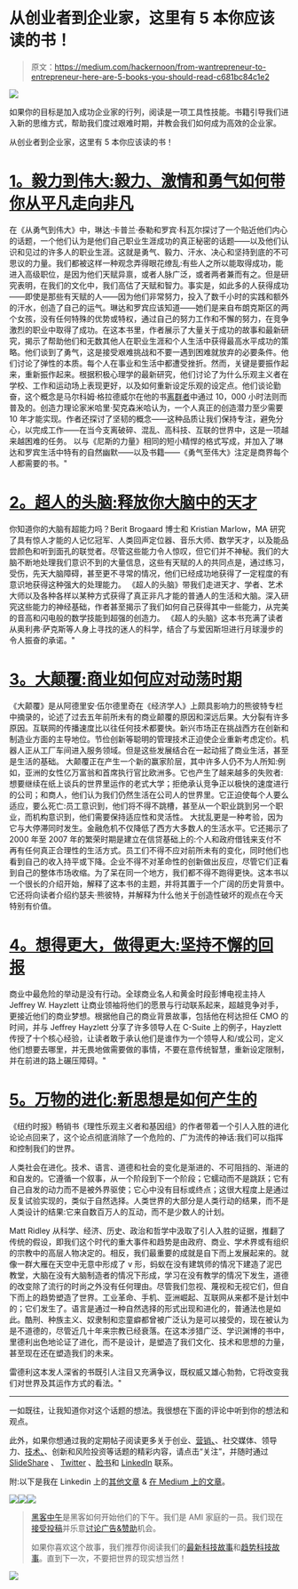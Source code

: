 # 从创业者到企业家，这里有 5 本你应该读的书！

> 原文：<https://medium.com/hackernoon/from-wantrepreneur-to-entrepreneur-here-are-5-books-you-should-read-c681bc84c1e2>

![](img/3bb2854c2749a65f83bf30e9407e495b.png)

如果你的目标是加入成功企业家的行列，阅读是一项工具性技能。书籍引导我们进入新的思维方式，帮助我们度过艰难时期，并教会我们如何成为高效的企业家。

从创业者到企业家，这里有 5 本你应该读的书！

# [1。毅力到伟大:毅力、激情和勇气如何带你从平凡走向非凡](http://amzn.to/1JCLIPH)

在《从勇气到伟大》中，琳达·卡普兰·泰勒和罗宾·科瓦尔探讨了一个贴近他们内心的话题，一个他们认为是他们自己职业生涯成功的真正秘密的话题——以及他们认识和见过的许多人的职业生涯。这就是勇气、毅力、汗水、决心和坚持到底的不可思议的力量。我们都被这样一种观念弄得眼花缭乱:有些人之所以能取得成功，能进入高级职位，是因为他们天赋异禀，或者人脉广泛，或者两者兼而有之。但是研究表明，在我们的文化中，我们高估了天赋和智力。事实是，如此多的人获得成功——即使是那些有天赋的人——因为他们非常努力，投入了数千小时的实践和额外的汗水，创造了自己的运气。琳达和罗宾应该知道——她们是来自布朗克斯区的两个女孩，没有任何特殊的优势或特权，通过自己的努力工作和不懈的努力，在竞争激烈的职业中取得了成功。在这本书里，作者展示了大量关于成功的故事和最新研究，揭示了帮助他们和无数其他人在职业生涯和个人生活中获得最高水平成功的策略。他们谈到了勇气，这是接受艰难挑战和不要一遇到困难就放弃的必要条件。他们讨论了弹性的本质。每个人在事业和生活中都遭受挫折。然而，关键是要振作起来，重新振作起来。根据积极心理学的最新研究，他们讨论了为什么乐观主义者在学校、工作和运动场上表现更好，以及如何重新设定乐观的设定点。他们谈论勤奋，这个概念是马尔科姆·格拉德威尔在他的书[离群者](http://amzn.to/1PlohHt)中通过 10，000 小时法则而普及的。创造力理论家米哈里·契克森米哈认为，一个人真正的创造潜力至少需要 10 年才能实现。作者还探讨了坚韧的概念——这种品质让我们保持专注，避免分心，以完成工作——在当今支离破碎、混乱、高科技、互联的世界中，这是一项越来越困难的任务。
以与《尼斯的力量》相同的短小精悍的格式写成，并加入了琳达和罗宾生活中特有的自然幽默——以及书籍——《勇气至伟大》注定是商界每个人都需要的书。"

# [2。超人的头脑:释放你大脑中的天才](http://amzn.to/1PlnDcX)

你知道你的大脑有超能力吗？Berit Brogaard 博士和 Kristian Marlow，MA 研究了具有惊人才能的人记忆冠军、人类回声定位器、音乐大师、数学天才，以及能品尝颜色和听到面孔的联觉者。尽管这些能力令人惊叹，但它们并不神秘。我们的大脑不断地处理我们意识不到的大量信息，这些有天赋的人的共同点是，通过练习，受伤，先天大脑障碍，甚至更不寻常的情况，他们已经成功地获得了一定程度的有意识地获得这种强大的处理能力。
《超人的头脑》带我们走进天才、学者、艺术大师以及各种各样以某种方式获得了真正非凡才能的普通人的生活和大脑。深入研究这些能力的神经基础，作者甚至揭示了我们如何自己获得其中一些能力，从完美的音高和闪电般的数学技能到超强的创造力。
《超人的头脑》这本书充满了读者从奥利弗·萨克斯等人身上寻找的迷人的科学，结合了与爱因斯坦进行月球漫步的令人振奋的承诺。"

# [3。大颠覆:商业如何应对动荡时期](http://amzn.to/1PlnGFF)

《大颠覆》是从阿德里安·伍尔德里奇在《经济学人》上颇具影响力的熊彼特专栏中摘录的，论述了过去五年前所未有的商业颠覆的原因和深远后果。大分裂有许多原因。互联网的传播速度比以往任何技术都要快。新兴市场正在挑战西方在创新和制造业方面的主导地位。节俭创新等聪明的管理技术正迫使企业重新考虑定价。机器人正从工厂车间进入服务领域。但是这些发展结合在一起动摇了商业生活，甚至是生活的基础。
大颠覆正在产生一个新的赢家阶层，其中许多人仍不为人所知:例如，亚洲的女性亿万富翁和首席执行官比欧洲多。它也产生了越来越多的失败者:想要继续在纸上谈兵的世界里运作的老式大学；拒绝承认竞争正以极快的速度进行的公司；和商人，他们认为我们仍然生活在公司人的世界里。它正迫使每个人要么适应，要么死亡:员工意识到，他们将不得不跳槽，甚至从一个职业跳到另一个职业，而机构意识到，他们需要保持适应性和灵活性。
大扰乱更是一种考验，因为它与大停滞同时发生。金融危机不仅降低了西方大多数人的生活水平。它还揭示了 2000 年至 2007 年的繁荣时期是建立在信贷基础上的:个人和政府借钱来支付不再有任何真正合理性的生活方式。员工们不得不应对前所未有的变化，同时他们也看到自己的收入持平或下降。企业不得不对革命性的创新做出反应，尽管它们正看到自己的整体市场收缩。为了呆在同一个地方，我们都不得不跑得更快。这本书以一个很长的介绍开始，解释了这本书的主题，并将其置于一个广阔的历史背景中。它还将向读者介绍约瑟夫·熊彼特，并解释为什么他关于创造性破坏的观点在今天特别有价值。

# [4。想得更大，做得更大:坚持不懈的回报](http://amzn.to/1PlnHtf)

商业中最危险的举动是没有行动。全球商业名人和黄金时段彭博电视主持人 Jeffrey W. Hayzlett 让商业领袖将他们的愿景与行动联系起来，超越竞争对手，更接近他们的商业梦想。根据他自己的商业背景故事，包括他在柯达担任 CMO 的时间，并与 Jeffrey Hayzlett 分享了许多领导人在 C-Suite 上的例子，Hayzlett 传授了十个核心经验，让读者敢于承认他们是谁作为一个领导人和/或公司，定义他们想要去哪里，并无畏地做需要做的事情，不要在意传统智慧，重新设定限制，并在前进的路上碾压障碍。"

# [5。万物的进化:新思想是如何产生的](http://amzn.to/1PlnLcj)

《纽约时报》畅销书《理性乐观主义者和基因组》的作者带着一个引人入胜的进化论论点回来了，这个论点彻底消除了一个危险的、广为流传的神话:我们可以指挥和控制我们的世界。

人类社会在进化。技术、语言、道德和社会的变化是渐进的、不可阻挡的、渐进的和自发的。它遵循一个叙事，从一个阶段到下一个阶段；它蠕动而不是跳跃；它有自己自发的动力而不是被外界驱使；它心中没有目标或终点；这很大程度上是通过反复试验实现的，类似于自然选择。人类世界的大部分是人类行动的结果，而不是人类设计的结果:它来自数百万人的互动，而不是少数人的计划。

Matt Ridley 从科学、经济、历史、政治和哲学中汲取了引人入胜的证据，推翻了传统的假设，即我们这个时代的重大事件和趋势是由政府、商业、学术界或有组织的宗教中的高层人物决定的。相反，我们最重要的成就是自下而上发展起来的。就像一群大雁在天空中无意中形成了 v 形，蚂蚁在没有建筑师的情况下建造了泥巴教堂，大脑在没有大脑制造者的情况下形成，学习在没有教学的情况下发生，道德的改变除了流行的时尚之外没有任何理由。尽管我们忽视、蔑视和无视它们，但自下而上的趋势塑造了世界。工业革命、手机、亚洲崛起、互联网从来都不是计划中的；它们发生了。语言是通过一种自然选择的形式出现和进化的，普通法也是如此。酷刑、种族主义、奴隶制和恋童癖都曾被广泛认为是可以接受的，现在被认为是不道德的，尽管近几十年来宗教已经衰落。在这本涉猎广泛、学识渊博的书中，里德利出色地论证了进化，而不是设计，是塑造了我们文化、技术和思想的力量，甚至现在还在塑造我们的未来。

雷德利这本发人深省的书既引人注目又充满争议，既权威又雄心勃勃，它将改变我们对世界及其运作方式的看法。"

_________________

一如既往，让我知道你对这个话题的想法。我很想在下面的评论中听到你的想法和观点。

此外，如果你想通过我的定期帖子阅读更多关于创业、[营销、](https://hackernoon.com/tagged/marketing)、社交媒体、领导力、[技术、](https://hackernoon.com/tagged/technology)、创新和风险投资等话题的精彩内容，请点击“关注”，并随时通过 [SlideShare](http://www.slideshare.net/abhishekshah) 、 [Twitter](https://twitter.com/abhishekshah) 、[脸书](https://www.facebook.com/Maillands)和 [LinkedIn](https://www.linkedin.com/in/findingnewlands) 联系。

附:以下是我在 Linkedin 上的[其他文章](https://www.linkedin.com/today/author/35708898) & [在 Medium 上的文章](/@abhishekshah)。

[![](img/50ef4044ecd4e250b5d50f368b775d38.png)](http://bit.ly/HackernoonFB)[![](img/979d9a46439d5aebbdcdca574e21dc81.png)](https://goo.gl/k7XYbx)[![](img/2930ba6bd2c12218fdbbf7e02c8746ff.png)](https://goo.gl/4ofytp)

> [黑客中午](http://bit.ly/Hackernoon)是黑客如何开始他们的下午。我们是 AMI 家庭的一员。我们现在[接受投稿](http://bit.ly/hackernoonsubmission)并乐意[讨论广告&赞助](mailto:partners@amipublications.com)机会。
> 
> 如果你喜欢这个故事，我们推荐你阅读我们的[最新科技故事](http://bit.ly/hackernoonlatestt)和[趋势科技故事](https://hackernoon.com/trending)。直到下一次，不要把世界的现实想当然！

[![](img/be0ca55ba73a573dce11effb2ee80d56.png)](https://goo.gl/Ahtev1)